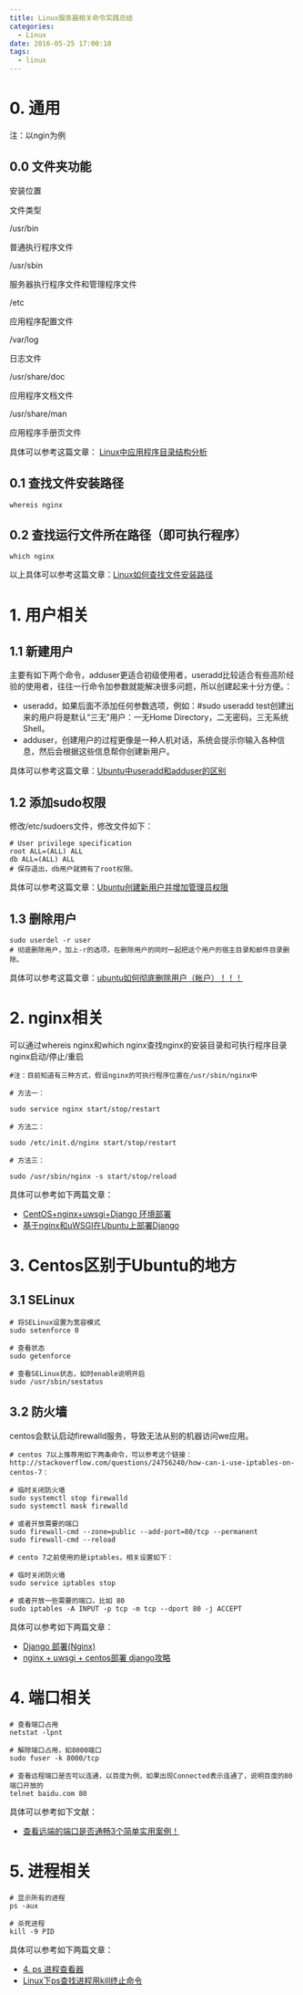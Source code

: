 ```yaml
---
title: Linux服务器相关命令实践总结
categories:
  - Linux
date: 2016-05-25 17:00:10
tags:
  - linux
---
```


0\. 通用
======

注：以ngin为例

<!-- more -->

0.0 文件夹功能
---------

安装位置

文件类型

/usr/bin

普通执行程序文件

/usr/sbin

服务器执行程序文件和管理程序文件

/etc

应用程序配置文件

/var/log

日志文件

/usr/share/doc

应用程序文档文件

/usr/share/man

应用程序手册页文件

具体可以参考这篇文章： [Linux中应用程序目录结构分析](http://www.cnblogs.com/mizhongqin/archive/2013/06/05/tomcat_dir.html)

0.1 查找文件安装路径
------------

    whereis nginx
    

0.2 查找运行文件所在路径（即可执行程序）
----------------------

    which nginx
    

以上具体可以参考这篇文章：[Linux如何查找文件安装路径](http://www.cnblogs.com/qq78292959/archive/2012/03/04/2379763.html)

1\. 用户相关
========

1.1 新建用户
--------

主要有如下两个命令，adduser更适合初级使用者，useradd比较适合有些高阶经验的使用者，往往一行命令加参数就能解决很多问题，所以创建起来十分方便。：

*   useradd，如果后面不添加任何参数选项，例如：#sudo useradd test创建出来的用户将是默认“三无”用户：一无Home Directory，二无密码，三无系统Shell。
*   adduser，创建用户的过程更像是一种人机对话，系统会提示你输入各种信息，然后会根据这些信息帮你创建新用户。

具体可以参考这篇文章：[Ubuntu中useradd和adduser的区别](http://os.51cto.com/art/201104/256231.htm)

1.2 添加sudo权限
------------

修改/etc/sudoers文件，修改文件如下：

    # User privilege specification
    root ALL=(ALL) ALL
    db ALL=(ALL) ALL
    # 保存退出，db用户就拥有了root权限。
    

具体可以参考这篇文章：[Ubuntu创建新用户并增加管理员权限](https://www.douban.com/note/362271457/)

1.3 删除用户
--------

    sudo userdel -r user
    # 彻底删除用户，加上-r的选项，在删除用户的同时一起把这个用户的宿主目录和邮件目录删除。
    

具体可以参考这篇文章：[ubuntu如何彻底删除用户（帐户）！！！](http://forum.ubuntu.org.cn/viewtopic.php?t=201243)

2\. nginx相关
===========

可以通过whereis nginx和which nginx查找nginx的安装目录和可执行程序目录 nginx启动/停止/重启

    #注：目前知道有三种方式，假设nginx的可执行程序位置在/usr/sbin/nginx中
    
    # 方法一：
    
    sudo service nginx start/stop/restart
    
    # 方法二：
    
    sudo /etc/init.d/nginx start/stop/restart
    
    # 方法三：
    
    sudo /usr/sbin/nginx -s start/stop/reload
    

具体可以参考如下两篇文章：

*   [CentOS+nginx+uwsgi+Django 环境部署](http://www.jianshu.com/p/7494560da3e6)
*   [基于nginx和uWSGI在Ubuntu上部署Django](http://www.jianshu.com/p/e6ff4a28ab5a)

3\. Centos区别于Ubuntu的地方
======================

3.1 SELinux
-----------

    # 将SELinux设置为宽容模式
    sudo setenforce 0
    
    # 查看状态
    sudo getenforce
    
    # 查看SELinux状态，如时enable说明开启
    sudo /usr/sbin/sestatus
    
    

3.2 防火墙
-------

centos会默认启动firewalld服务，导致无法从别的机器访问we应用。

    # centos 7以上推荐用如下两条命令，可以参考这个链接：http://stackoverflow.com/questions/24756240/how-can-i-use-iptables-on-centos-7：
    
    # 临时关闭防火墙
    sudo systemctl stop firewalld
    sudo systemctl mask firewalld
    
    # 或者开放需要的端口
    sudo firewall-cmd --zone=public --add-port=80/tcp --permanent
    sudo firewall-cmd --reload
    
    # cento 7之前使用的是iptables，相关设置如下：
    
    # 临时关闭防火墙
    sudo service iptables stop
    
    # 或者开放一些需要的端口，比如 80
    sudo iptables -A INPUT -p tcp -m tcp --dport 80 -j ACCEPT
    

具体可以参考如下两篇文章：

*   [Django 部署(Nginx)](http://www.ziqiangxuetang.com/django/django-nginx-deploy.html)
*   [nginx + uwsgi + centos部署 django攻略](http://www.jianshu.com/p/80393ae41a5f)

4\. 端口相关
========

    # 查看端口占用
    netstat -lpnt
    
    # 解除端口占用，如8000端口
    sudo fuser -k 8000/tcp
    
    # 查看远程端口是否可以连通，以百度为例，如果出现Connected表示连通了，说明百度的80端口开放的
    telnet baidu.com 80
    

具体可以参考如下文献：

*   [查看远端的端口是否通畅3个简单实用案例！](http://oldboy.blog.51cto.com/2561410/942530)

5\. 进程相关
========

    # 显示所有的进程
    ps -aux
    
    # 杀死进程
    kill -9 PID
    

具体可以参考如下两篇文章：

*   [4\. ps 进程查看器](http://linuxtools-rst.readthedocs.io/zh_CN/latest/tool/ps.html)
*   [Linux下ps查找进程用kill终止命令](http://os.51cto.com/art/200905/125605.htm)
